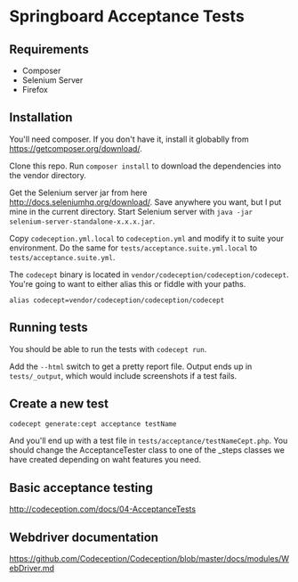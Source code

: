 # Springboard Acceptance Tests

## Requirements

 - Composer
 - Selenium Server
 - Firefox

## Installation

You'll need composer.  If you don't have it, install it globablly from https://getcomposer.org/download/.

Clone this repo.  Run `composer install` to download the dependencies into the vendor directory.

Get the Selenium server jar from here http://docs.seleniumhq.org/download/.  Save anywhere you want, but I put mine in the current directory.  Start Selenium server with `java -jar selenium-server-standalone-x.x.x.jar`.

Copy `codeception.yml.local` to `codeception.yml` and modify it to suite your environment. Do the same for `tests/acceptance.suite.yml.local` to `tests/acceptance.suite.yml`.

The `codecept` binary is located in `vendor/codeception/codeception/codecept`.  You're going to want to either alias this or fiddle with your paths.

````
alias codecept=vendor/codeception/codeception/codecept
````

## Running tests

You should be able to run the tests with `codecept run`.

Add the `--html` switch to get a pretty report file.  Output ends up in `tests/_output`, which would include screenshots if a test fails.

## Create a new test

````
codecept generate:cept acceptance testName
````

And you'll end up with a test file in `tests/acceptance/testNameCept.php`. You should change the AcceptanceTester class to one of the _steps classes we have created depending on waht features you need.

## Basic acceptance testing

http://codeception.com/docs/04-AcceptanceTests

## Webdriver documentation

https://github.com/Codeception/Codeception/blob/master/docs/modules/WebDriver.md
